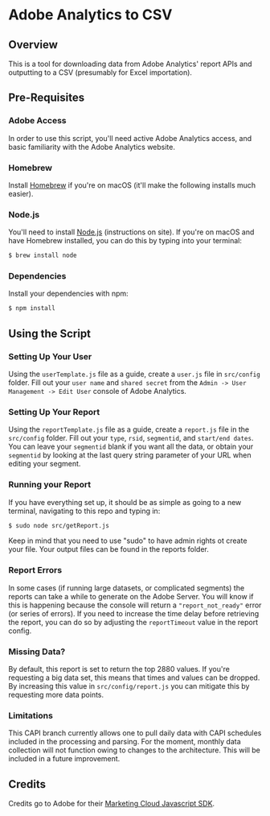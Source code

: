 # Adobe Analytics to CSV

## Overview

This is a tool for downloading data from Adobe Analytics' report APIs and outputting to a CSV (presumably for Excel importation).

## Pre-Requisites

### Adobe Access

In order to use this script, you'll need active Adobe Analytics access, and basic familiarity with the Adobe Analytics website.

### Homebrew

Install [Homebrew](https://brew.sh/) if you're on macOS (it'll make the following installs much easier).

### Node.js

You'll need to install [Node.js](https://nodejs.org/en/) (instructions on site). If you're on macOS and have Homebrew installed, you can do this by typing into your terminal:

```bash
$ brew install node
```

### Dependencies

Install your dependencies with npm:
```bash
$ npm install
```
## Using the Script

### Setting Up Your User

Using the ```userTemplate.js``` file as a guide, create a ```user.js``` file in ```src/config``` folder. Fill out your ``user name`` and ```shared secret``` from the ```Admin -> User Management -> Edit User``` console of Adobe Analytics. 

### Setting Up Your Report

Using the ```reportTemplate.js``` file as a guide, create a ```report.js``` file in the ```src/config``` folder. Fill out your ```type```, ```rsid```, ```segmentid```, and ```start/end dates```. You can leave your ```segmentid``` blank if you want all the data, or obtain your ``segmentid`` by looking at the last query string parameter of your URL when editing your segment.

### Running your Report

If you have everything set up, it should be as simple as going to a new terminal, navigating to this repo and typing in:

```bash
$ sudo node src/getReport.js
```

Keep in mind that you need to use "sudo" to have admin rights ot create your file. Your output files can be found in the reports folder.

### Report Errors

In some cases (if running large datasets, or complicated segments) the reports can take a while to generate on the Adobe Server. You will know if this is happening because the console will return a ```"report_not_ready"``` error (or series of errors). If you need to increase the time delay before retrieving the report, you can do so by adjusting the ```reportTimeout``` value in the report config.

### Missing Data?

By default, this report is set to return the top 2880 values. If you're requesting a big data set, this means that times and values can be dropped. By increasing this value in ```src/config/report.js``` you can mitigate this by requesting more data points.

### Limitations

This CAPI branch currently allows one to pull daily data with CAPI schedules included in the processing and parsing. For the moment, monthly data collection will not function owing to changes to the architecture. This will be included in a future improvement.

## Credits

Credits go to Adobe for their [Marketing Cloud Javascript SDK](https://github.com/Adobe-Marketing-Cloud/marketing-cloud-javascript-sdk).